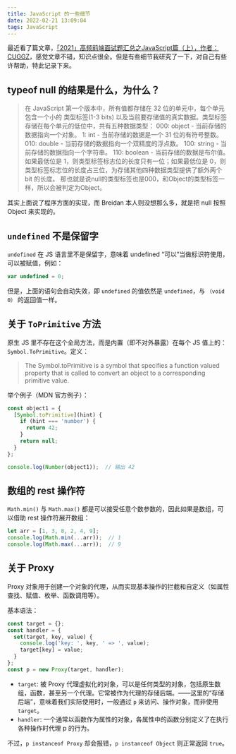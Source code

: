 ```yaml
---
title: JavaScript 的一些细节
date: 2022-02-21 13:09:04
tags: JavaScript
---
```


最近看了篇文章，[「2021」高频前端面试题汇总之JavaScript篇（上），作者：CUGGZ](https://juejin.cn/post/6940945178899251230)，感觉文章不错，知识点很全。但是有些细节我研究了一下，对自己有些许帮助，特此记录下来。

<!-- more -->

## typeof null 的结果是什么，为什么？

> 在 JavaScript 第一个版本中，所有值都存储在 32 位的单元中，每个单元包含一个小的 类型标签(1-3 bits) 以及当前要存储值的真实数据。类型标签存储在每个单元的低位中，共有五种数据类型：
> 000: object   - 当前存储的数据指向一个对象。
> 1: int      - 当前存储的数据是一个 31 位的有符号整数。
> 010: double   - 当前存储的数据指向一个双精度的浮点数。
> 100: string   - 当前存储的数据指向一个字符串。
> 110: boolean  - 当前存储的数据是布尔值。
> 如果最低位是 1，则类型标签标志位的长度只有一位；如果最低位是 0，则类型标签标志位的长度占三位，为存储其他四种数据类型提供了额外两个 bit 的长度。
> 那也就是说null的类型标签也是000，和Object的类型标签一样，所以会被判定为Object。

其实上面说了程序方面的实现，而 Breidan 本人则没想那么多，就是把 null 按照 Object 来实现的。

## `undefined` 不是保留字

`undefined` 在 JS 语言里不是保留字，意味着 undefined “可以”当做标识符使用，可以被赋值，例如：

```javascript
var undefined = 0;
```

但是，上面的语句会自动失效，即 `undefined` 的值依然是 `undefined`，与 `（void 0）` 的返回值一样。

## 关于 `ToPrimitive` 方法

原生 JS 里不存在这个全局方法，而是内置（即不对外暴露）在每个 JS 值上的：`Symbol.ToPrimitive`。定义：

> The Symbol.toPrimitive is a symbol that specifies a function valued property that is called to convert an object to a corresponding primitive value.

举个例子（MDN 官方例子）：

```javascript
const object1 = {
  [Symbol.toPrimitive](hint) {
    if (hint === 'number') {
      return 42;
    }
    return null;
  }
};

console.log(Number(object1));  // 输出 42
```

## 数组的 rest 操作符

`Math.min()` 与 `Math.max()` 都是可以接受任意个数参数的，因此如果是数组，可以借助 rest 操作符展开数组：

```javascript
let arr = [1, 3, 8, 2, 4, 9];
console.log(Math.min(...arr));  // 1
console.log(Math.max(...arr));  // 9
```

## 关于 Proxy

Proxy 对象用于创建一个对象的代理，从而实现基本操作的拦截和自定义（如属性查找、赋值、枚举、函数调用等）。

基本语法：

```javascript
const target = {};
const handler = {
  set(target, key, value) {
    console.log('key: ', key, ' => ', value);
    target[key] = value;
  }
};
const p = new Proxy(target, handler);
```

+ `target`: 被 Proxy 代理虚拟化的对象，可以是任何类型的对象，包括原生数组，函数，甚至另一个代理。它常被作为代理的存储后端。——这里的“存储后端”，意味着我们实际使用时，一般通过 `p` 来访问、操作对象，而非使用 `target`。
+ `handler`: 一个通常以函数作为属性的对象，各属性中的函数分别定义了在执行各种操作时代理 p 的行为。

不过，`p instanceof Proxy` 却会报错，`p instanceof Object` 则正常返回 `true`。
